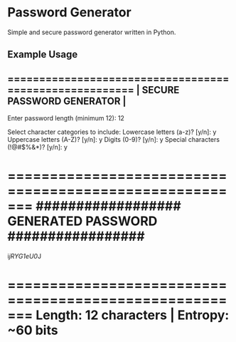 # Password Generator

Simple and secure password generator written in Python.

## Example Usage

=======================================================
|           SECURE PASSWORD GENERATOR           |
-------------------------------------------------------

Enter password length (minimum 12): 12

Select character categories to include:
  Lowercase letters (a-z)? [y/n]: y
  Uppercase letters (A-Z)? [y/n]: y
  Digits (0-9)? [y/n]: y
  Special characters (!@#$%&*)? [y/n]: y

=======================================================
################## GENERATED PASSWORD #################
=======================================================

i*jRYG1eU0*J

=======================================================
Length: 12 characters | Entropy: ~60 bits
=======================================================
